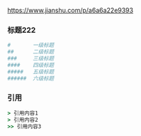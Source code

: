 https://www.jianshu.com/p/a6a6a22e9393

### 标题222

```bash
#       一级标题    
##      二级标题    
###     三级标题    
####    四级标题    
#####   五级标题    
######  六级标题    
```



### 引用

```ruby
> 引用内容1
> 引用内容2
>> 引用内容3
```


